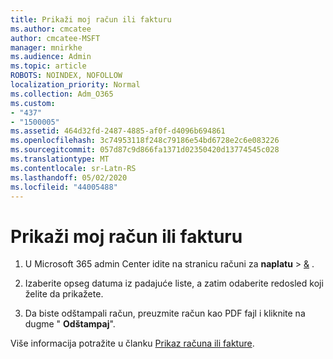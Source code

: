 ```yaml
---
title: Prikaži moj račun ili fakturu
ms.author: cmcatee
author: cmcatee-MSFT
manager: mnirkhe
ms.audience: Admin
ms.topic: article
ROBOTS: NOINDEX, NOFOLLOW
localization_priority: Normal
ms.collection: Adm_O365
ms.custom:
- "437"
- "1500005"
ms.assetid: 464d32fd-2487-4885-af0f-d4096b694861
ms.openlocfilehash: 3c74953118f248c79186e54bd6728e2c6e083226
ms.sourcegitcommit: 057d87c9d866fa1371d02350420d13774545c028
ms.translationtype: MT
ms.contentlocale: sr-Latn-RS
ms.lasthandoff: 05/02/2020
ms.locfileid: "44005488"
---
```

# <a name="view-my-bill-or-invoice"></a>Prikaži moj račun ili fakturu

1. U Microsoft 365 admin Center idite na stranicu računi za **naplatu** \> [&](https://go.microsoft.com/fwlink/p/?linkid=848039) .

2. Izaberite opseg datuma iz padajuće liste, a zatim odaberite redosled koji želite da prikažete.

3. Da biste odštampali račun, preuzmite račun kao PDF fajl i kliknite na dugme " **Odštampaj**".

Više informacija potražite u članku [Prikaz računa ili fakture](https://docs.microsoft.com/office365/admin/subscriptions-and-billing/view-your-bill-or-invoice).
